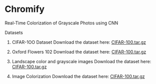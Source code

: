 # Chromify
Real-Time Colorization of Grayscale Photos using CNN

Datasets
1. CIFAR-1OO Dataset
Download the dataset here: [CIFAR-100.tar.gz]([YOUR_DOWNLOAD_LINK_HERE](https://www.cs.toronto.edu/~kriz/cifar-100-python.tar.gz))

2. Oxford Flowers 102
Download the dataset here: [CIFAR-100.tar.gz]([YOUR_DOWNLOAD_LINK_HERE](https://www.robots.ox.ac.uk/~vgg/data/flowers/102/102flowers.tgz))

3. Landscape color and grayscale images
Download the dataset here: [CIFAR-100.tar.gz]([YOUR_DOWNLOAD_LINK_HERE](https://www.kaggle.com/datasets/theblackmamba31/landscape-image-colorization/data))

4. Image Colorization
Download the dataset here: [CIFAR-100.tar.gz]([YOUR_DOWNLOAD_LINK_HERE](http://press.liacs.nl/mirflickr/mirflickr25k.v3b/mirflickr25k.zip))



